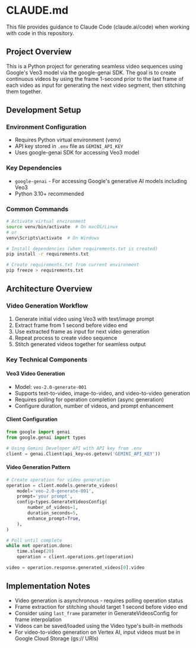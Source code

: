 # CLAUDE.md

This file provides guidance to Claude Code (claude.ai/code) when working with code in this repository.

## Project Overview

This is a Python project for generating seamless video sequences using Google's Veo3 model via the google-genai SDK. The goal is to create continuous videos by using the frame 1-second prior to the last frame of each video as input for generating the next video segment, then stitching them together.

## Development Setup

### Environment Configuration
- Requires Python virtual environment (venv)
- API key stored in `.env` file as `GEMINI_API_KEY`
- Uses google-genai SDK for accessing Veo3 model

### Key Dependencies
- `google-genai` - For accessing Google's generative AI models including Veo3
- Python 3.10+ recommended

### Common Commands

```bash
# Activate virtual environment
source venv/bin/activate  # On macOS/Linux
# or
venv\Scripts\activate  # On Windows

# Install dependencies (when requirements.txt is created)
pip install -r requirements.txt

# Create requirements.txt from current environment
pip freeze > requirements.txt
```

## Architecture Overview

### Video Generation Workflow
1. Generate initial video using Veo3 with text/image prompt
2. Extract frame from 1 second before video end
3. Use extracted frame as input for next video generation
4. Repeat process to create video sequence
5. Stitch generated videos together for seamless output

### Key Technical Components

#### Veo3 Video Generation
- Model: `veo-2.0-generate-001`
- Supports text-to-video, image-to-video, and video-to-video generation
- Requires polling for operation completion (async generation)
- Configure duration, number of videos, and prompt enhancement

#### Client Configuration
```python
from google import genai
from google.genai import types

# Using Gemini Developer API with API key from .env
client = genai.Client(api_key=os.getenv('GEMINI_API_KEY'))
```

#### Video Generation Pattern
```python
# Create operation for video generation
operation = client.models.generate_videos(
    model='veo-2.0-generate-001',
    prompt='your prompt',
    config=types.GenerateVideosConfig(
        number_of_videos=1,
        duration_seconds=5,
        enhance_prompt=True,
    ),
)

# Poll until complete
while not operation.done:
    time.sleep(20)
    operation = client.operations.get(operation)

video = operation.response.generated_videos[0].video
```

## Implementation Notes

- Video generation is asynchronous - requires polling operation status
- Frame extraction for stitching should target 1 second before video end
- Consider using `last_frame` parameter in GenerateVideosConfig for frame interpolation
- Videos can be saved/loaded using the Video type's built-in methods
- For video-to-video generation on Vertex AI, input videos must be in Google Cloud Storage (gs:// URIs)